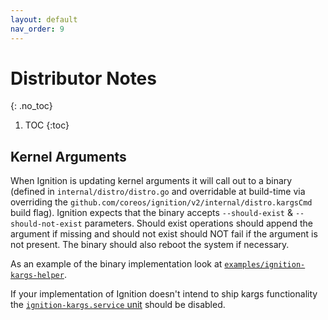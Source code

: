 ```yaml
---
layout: default
nav_order: 9
---
```


# Distributor Notes
{: .no_toc}

1. TOC
{:toc}

## Kernel Arguments

When Ignition is updating kernel arguments it will call out to a binary (defined in `internal/distro/distro.go` and overridable at build-time via overriding the `github.com/coreos/ignition/v2/internal/distro.kargsCmd` build flag). Ignition expects that the binary accepts `--should-exist` & `--should-not-exist` parameters. Should exist operations should append the argument if missing and should not exist should NOT fail if the argument is not present. The binary should also reboot the system if necessary.

As an example of the binary implementation look at [`examples/ignition-kargs-helper`](https://github.com/coreos/ignition/blob/main/examples/ignition-kargs-helper).

If your implementation of Ignition doesn't intend to ship kargs functionality the [`ignition-kargs.service` unit](https://github.com/coreos/ignition/blob/main/dracut/30ignition/ignition-kargs.service) should be disabled.
